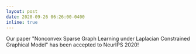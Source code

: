 ```yaml
---
layout: post
date: 2020-09-26 06:26:00-0400
inline: true
---
```


Our paper "Nonconvex Sparse Graph Learning under Laplacian Constrained Graphical Model" has been accepted to NeurIPS 2020!
